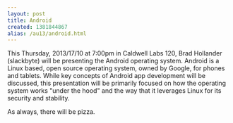 ```yaml
---
layout: post
title: Android
created: 1381844867
alias: /au13/android.html
---
```

This Thursday, 2013/17/10 at 7:00pm in Caldwell Labs 120, Brad Hollander (slackbyte) will be presenting the Android operating system. Android is a Linux based, open source operating system, owned by Google, for phones and tablets. While key concepts of Android app development will be discussed, this presentation will be primarily focused on how the operating system works "under the hood" and the way that it leverages Linux for its security and stability.

As always, there will be pizza.

